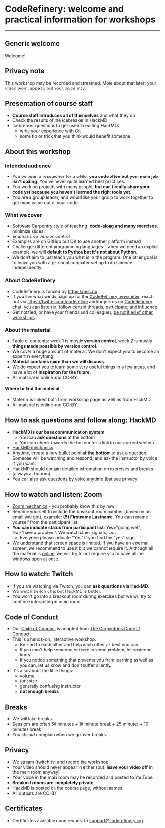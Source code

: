 

# CodeRefinery: welcome and practical information for workshops

---

## Generic welcome

Welcome!


## Privacy note

This workshop may be recorded and streamed.  More about that later: your *video* won't appear, but your *voice* may.


## Presentation of course staff

- **Course staff introduces all of themselves** and what they do
- Check the results of the icebreaker in HackMD
- Icebreaker questions to get used to editing HackMD:
    - write your experience with Git
    - some tip or trick that you think would benefit someone


## About this workshop

### Intended audience

- You've been a researcher for a while, **you code often but your main job isn't coding**. You've never quite learned best practices.
- You work on projects with many people, **but can't really share your code yet because you haven't learned the right tools yet**.
- You are a group leader, and would like your group to work together to get more value out of your code.


### What we cover

- Software Carpentry style of teaching: **code-along and many exercises**, minimize slides.
- Emphasis on version control
- Examples are on GitHub but OK to use another platform instead
- Challenge: different programming languages - when we need an explicit example, we will **default to Python but it's not about Python**.
- We don't aim to just teach you what is in the program. One other goal is to leave you with a personal computer set up to do science independently.


### About CodeRefinery

- CodeRefinery is funded by https://neic.no
- If you like what we do, sign up for the [CodeRefinery newsletter](https://coderefinery.org/),
  reach out via https://twitter.com/coderefine and/or
  join us on [CodeRefinery chat](https://coderefinery.github.io/manuals/chat/): you can listen in, follow
  certain threads, participate, and influence.
- Get notified, or have your friends and colleagues,
  [be notified of other workshops](https://coderefinery.org/workshops/upcoming/#notify-me).


### About the material

- Table of contents: week 1 is mostly **version control**, week 2 is mostly **things made possible by version control**.
- We cover a huge amount of material. We don't expect you to become an expert in everything.
- **Material contains more than we will discuss**.
- We do expect you to learn some very useful things in a few areas, and have a lot of **inspiration for the future**.
- All material is online and CC-BY.


#### Where to find the material

- Material is linked both from workshop page as well as from HackMD.
- All material is online and CC-BY.


## How to ask questions and follow along: HackMD

* **HackMD is our base communication system**:
    * You can **ask questions** at the bottom
    * You can check towards the bottom for a link to our current section
* [HackMD mechanics](https://coderefinery.github.io/manuals/hackmd-mechanics/)
* Anytime, create a new bullet point **at the bottom** to ask a question.  Someone will be watching and respond, and ask the instructor by voice if you want.
* HackMD should contain detailed infromation on exercises and breaks (always at bottom).
* You can also ask questions by voice anytime (but see privacy)


## How to watch and listen: Zoom

- [Zoom mechanics](https://coderefinery.github.io/manuals/zoom-mechanics/) - you probably know this by now
- Rename yourself to include the breakout room number (based on an email you got), example: **(5) Firstname Lastname**.  You can rename yourself from the participant list.
- **You can indicate status from participant list**: Yes="going well", No="have a problem".  We watch other signals, too.
    - Everyone please indicate "Yes" if you find the "yes" sign.
- We understand that screen space is limited. If you have an external screen, we recommend to use it but we cannot require it. Although all the material is [online](https://coderefinery.org/lessons/), we will try to not require you to have all the windows open at once.


## How to watch: Twitch

- If you are watching via Twitch, you can **ask questions via HackMD**.
- We watch twitch chat but HackMD is better.
- You won't go into a breakout room during exercises but we will try to continue interacting in main room.


## Code of Conduct

- Our [Code of Conduct](https://coderefinery.org/about/code-of-conduct/) is adapted from [The Carpentries Code of Conduct](https://docs.carpentries.org/topic_folders/policies/code-of-conduct.html).
- This is a hands-on, interactive workshop.
    - Be kind to each other and help each other as best you can.
    - If you can't help someone or there is some problem, let someone know.
    - If you notice something that prevents you from learning as well as you can, let us know and don't suffer silently.
- It's also about the little things:
    - volume
    - font size
    - generally confusing instructor
    - **not enough breaks**


## Breaks

- We will take breaks
- Sessions are often 50 minutes + 10 minute break + 25 minutes + 10 minutes break
- You *should* complain when we go over breaks.


## Privacy

- We stream (twitch.tv) and record the workshop.
- Your video should never appear in either (but, **leave your video off** in the main room anyway)
- Your voice in the main room may be recorded and posted to YouTube
- **Breakout rooms are completely private**
- HackMD is posted on the course page, without names.
- All outputs are CC-BY


## Certificates

- Certificates available upon request to support@coderefinery.org.
